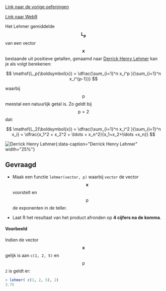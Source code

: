 <div class="text-end">
    <a class="btn btn-filled with-icon" href="https://dodona.be/nl/courses/2690" target="_blank"><i class="mdi mdi-backburger mdi-24" title="link"></i>Link naar de vorige oefeningen</a>
</div>

<div class="text-end" style="margin-top:15px">
    <a class="btn btn-filled with-icon" href="https://webr.r-wasm.org/latest/" target="_blank"><i class="mdi mdi-cloud-tags mdi-24" title="link"></i>Link naar WebR</a>
</div>

Het Lehmer gemiddelde $$\mathsf{\boldsymbol{L_p}}$$ van een vector $$\mathsf{\boldsymbol{x}}$$ bestaande uit positieve getallen, genaamd naar <a href="https://nl.wikipedia.org/wiki/Derrick_Henry_Lehmer" target="_blank">Derrick Henry Lehmer</a> kan je als volgt berekenen:

$$
\mathsf{L_p(\boldsymbol{x}) = \dfrac{\sum_{i=1}^n x_i^p }{\sum_{i=1}^n x_i^{p-1}}}
$$

waarbij $$\mathsf{p}$$ meestal een natuurlijk getal is. Zo geldt bij $$\mathsf{p = 2}$$ dat:

$$
\mathsf{L_2(\boldsymbol{x}) = \dfrac{\sum_{i=1}^n x_i^2 }{\sum_{i=1}^n x_i} = \dfrac{x_1^2 + x_2^2 + \ldots + x_n^2}{x_1+x_2+\ldots +x_n}}
$$

![Derrick Henry Lehmer](media/lehmer.jpg "Derrick Henry Lehmer"){:data-caption="Derrick Henry Lehmer" width="25%"}

## Gevraagd

- Maak een functie `lehmer(vector, p)` waarbij `vector` de vector $$\mathsf{\boldsymbol{x}}$$ voorstelt en $$\mathsf{p}$$ de exponenten in de teller.

- Laat R het resultaat van het product afronden op **4 cijfers na de komma**.

#### Voorbeeld

Indien de vector $$\mathsf{\boldsymbol{x}}$$ gelijk is aan `c(1, 2, 5)` en $$\mathsf{p}$$ `2` is geldt er:

 ```R
 > lehmer( c(1, 2, 5), 2)
3.75
 ```